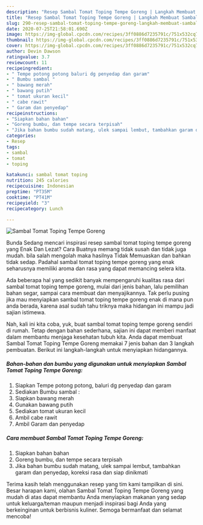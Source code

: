 ```yaml
---
description: "Resep Sambal Tomat Toping Tempe Goreng | Langkah Membuat Sambal Tomat Toping Tempe Goreng Yang Sedap"
title: "Resep Sambal Tomat Toping Tempe Goreng | Langkah Membuat Sambal Tomat Toping Tempe Goreng Yang Sedap"
slug: 290-resep-sambal-tomat-toping-tempe-goreng-langkah-membuat-sambal-tomat-toping-tempe-goreng-yang-sedap
date: 2020-07-25T21:58:01.690Z
image: https://img-global.cpcdn.com/recipes/3ff0886d7235791c/751x532cq70/sambal-tomat-toping-tempe-goreng-foto-resep-utama.jpg
thumbnail: https://img-global.cpcdn.com/recipes/3ff0886d7235791c/751x532cq70/sambal-tomat-toping-tempe-goreng-foto-resep-utama.jpg
cover: https://img-global.cpcdn.com/recipes/3ff0886d7235791c/751x532cq70/sambal-tomat-toping-tempe-goreng-foto-resep-utama.jpg
author: Devin Dawson
ratingvalue: 3.7
reviewcount: 11
recipeingredient:
- " Tempe potong potong baluri dg penyedap dan garam"
- " Bumbu sambal "
- " bawang merah"
- " bawang putih"
- " tomat ukuran kecil"
- " cabe rawit"
- " Garam dan penyedap"
recipeinstructions:
- "Siapkan bahan bahan"
- "Goreng bumbu, dan tempe secara terpisah"
- "Jika bahan bumbu sudah matang, ulek sampai lembut, tambahkan garam dan penyedap, koreksi rasa dan siap dinikmati"
categories:
- Resep
tags:
- sambal
- tomat
- toping

katakunci: sambal tomat toping 
nutrition: 245 calories
recipecuisine: Indonesian
preptime: "PT35M"
cooktime: "PT41M"
recipeyield: "3"
recipecategory: Lunch

---
```



![Sambal Tomat Toping Tempe Goreng](https://img-global.cpcdn.com/recipes/3ff0886d7235791c/751x532cq70/sambal-tomat-toping-tempe-goreng-foto-resep-utama.jpg)

Bunda Sedang mencari inspirasi resep sambal tomat toping tempe goreng yang Enak Dan Lezat? Cara Buatnya memang tidak susah dan tidak juga mudah. bila salah mengolah maka hasilnya Tidak Memuaskan dan bahkan tidak sedap. Padahal sambal tomat toping tempe goreng yang enak seharusnya memiliki aroma dan rasa yang dapat memancing selera kita.

Ada beberapa hal yang sedikit banyak mempengaruhi kualitas rasa dari sambal tomat toping tempe goreng, mulai dari jenis bahan, lalu pemilihan bahan segar, sampai cara membuat dan menyajikannya. Tak perlu pusing jika mau menyiapkan sambal tomat toping tempe goreng enak di mana pun anda berada, karena asal sudah tahu triknya maka hidangan ini mampu jadi sajian istimewa.




Nah, kali ini kita coba, yuk, buat sambal tomat toping tempe goreng sendiri di rumah. Tetap dengan bahan sederhana, sajian ini dapat memberi manfaat dalam membantu menjaga kesehatan tubuh kita. Anda dapat membuat Sambal Tomat Toping Tempe Goreng memakai 7 jenis bahan dan 3 langkah pembuatan. Berikut ini langkah-langkah untuk menyiapkan hidangannya.

<!--inarticleads1-->

##### Bahan-bahan dan bumbu yang digunakan untuk menyiapkan Sambal Tomat Toping Tempe Goreng:

1. Siapkan  Tempe potong potong, baluri dg penyedap dan garam
1. Sediakan  Bumbu sambal :
1. Siapkan  bawang merah
1. Gunakan  bawang putih
1. Sediakan  tomat ukuran kecil
1. Ambil  cabe rawit
1. Ambil  Garam dan penyedap




<!--inarticleads2-->

##### Cara membuat Sambal Tomat Toping Tempe Goreng:

1. Siapkan bahan bahan
1. Goreng bumbu, dan tempe secara terpisah
1. Jika bahan bumbu sudah matang, ulek sampai lembut, tambahkan garam dan penyedap, koreksi rasa dan siap dinikmati




Terima kasih telah menggunakan resep yang tim kami tampilkan di sini. Besar harapan kami, olahan Sambal Tomat Toping Tempe Goreng yang mudah di atas dapat membantu Anda menyiapkan makanan yang sedap untuk keluarga/teman maupun menjadi inspirasi bagi Anda yang berkeinginan untuk berbisnis kuliner. Semoga bermanfaat dan selamat mencoba!
